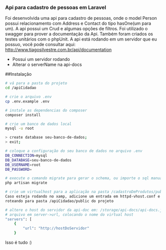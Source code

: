 ### Api para cadastro de pessoas em Laravel

Foi desenvolvida uma api para cadastro de pessoas, onde o model Person possui relacionamento 
com Address e Contact do tipo hasOne(um para um). A api possui um Crud e algumas opções de filtros.
Foi utilizado o swagger para prover a documentação da Api.
Também foram criados os testes unitários com o phpUnit.
A api está rodando em um servidor que eu possuo, você pode consultar aqui:
http://www.tiagosilvestre.com.br/api/documentation

- Possui um servidor rodando
- Alterar o serverName na api-docs


##Instalação

```bash
# vá para a pasta do projeto
cd /apiCidadao

# crie o arquivo .env
cp .env.example .env

# instale as dependencias do composer
composer install

# crie um banco de dados local
mysql -u root

> create database seu-banco-de-dados;
> exit;

# coloque a configuração do seu banco de dados no arquivo .env
DB_CONNECTION=mysql
DB_DATABASE=seu-banco-de-dados
DB_USERNAME=root
DB_PASSWORD=

# execute o comando migrate para gerar o schema, ou importe o sql manualmente
php artisan migrate

# crie um virtualhost para a aplicação na pasta /cadastroDeProdutos/public
Caso esteja rodando no xamp, adicione um entrada em httpd-vhost.conf e no arquivo hosts,
roteando para pasta /apiCidadao/public do projeto

# altere o host do servidor da api-doc em: /storage/api-docs/api-docs.json, no começo do
# arquivo em server->url, colocando o nome do virtual host
"servers": [
    {
        "url": "http://hostDoServidor"
    }
```

Isso é tudo :)